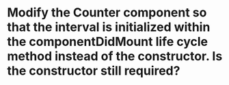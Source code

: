 # Modify the Counter component so that the interval is initialized within the componentDidMount life cycle method instead of the constructor. Is the constructor still required?
